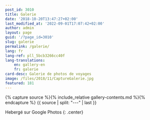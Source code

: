```yaml
---
post_id: 3010
title: Galerie
date: '2018-10-20T13:47:27+02:00'
last_modified_at: '2022-09-01T17:07:42+02:00'
author: admin
layout: page
guid: '/?page_id=3010'
slug: galerie
permalink: /galerie/
lang: fr
lang-ref: pll_5bcb3266cc40f
lang-translations:
    en: gallery-en
    fr: galerie
card-desc: Galerie de photos de voyages
image: /files/2018/11/CaptureGalerie.jpg
featured: 181
---
```



{% capture source %}{% include_relative gallery-contents.md %}{% endcapture %}
{{ source | split: "---" | last }}

Hebergé sur Google Photos
{: .center}

<!-- En cas de problème vous pouvez les consulter également sur les archives de [Picasa](https://get.google.com/albumarchive/112698223986782217402) -->

